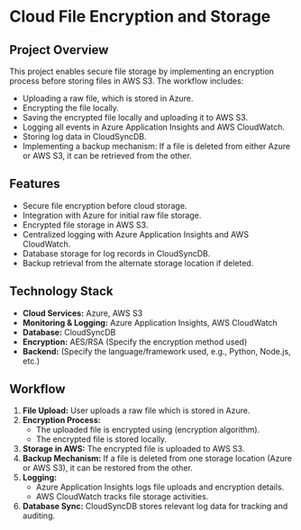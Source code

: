 # Cloud File Encryption and Storage

## Project Overview
This project enables secure file storage by implementing an encryption process before storing files in AWS S3. The workflow includes:
- Uploading a raw file, which is stored in Azure.
- Encrypting the file locally.
- Saving the encrypted file locally and uploading it to AWS S3.
- Logging all events in Azure Application Insights and AWS CloudWatch.
- Storing log data in CloudSyncDB.
- Implementing a backup mechanism: If a file is deleted from either Azure or AWS S3, it can be retrieved from the other.

## Features
- Secure file encryption before cloud storage.
- Integration with Azure for initial raw file storage.
- Encrypted file storage in AWS S3.
- Centralized logging with Azure Application Insights and AWS CloudWatch.
- Database storage for log records in CloudSyncDB.
- Backup retrieval from the alternate storage location if deleted.

## Technology Stack
- **Cloud Services:** Azure, AWS S3
- **Monitoring & Logging:** Azure Application Insights, AWS CloudWatch
- **Database:** CloudSyncDB
- **Encryption:** AES/RSA (Specify the encryption method used)
- **Backend:** (Specify the language/framework used, e.g., Python, Node.js, etc.)

## Workflow
1. **File Upload:** User uploads a raw file which is stored in Azure.
2. **Encryption Process:**
   - The uploaded file is encrypted using (encryption algorithm).
   - The encrypted file is stored locally.
3. **Storage in AWS:** The encrypted file is uploaded to AWS S3.
4. **Backup Mechanism:** If a file is deleted from one storage location (Azure or AWS S3), it can be restored from the other.
5. **Logging:**
   - Azure Application Insights logs file uploads and encryption details.
   - AWS CloudWatch tracks file storage activities.
6. **Database Sync:** CloudSyncDB stores relevant log data for tracking and auditing.
